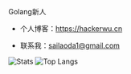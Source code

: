 
Golang新人

-  个人博客：https://hackerwu.cn

-  联系我：sailaoda1@gmail.com

![Stats](https://github-readme-stats.vercel.app/api?username=sailaoda&show_icons=true&count_private=true&line_height=33&theme=onedark)
![Top Langs](https://github-readme-stats.vercel.app/api/top-langs/?username=sailaoda&hide=html&theme=onedark)
